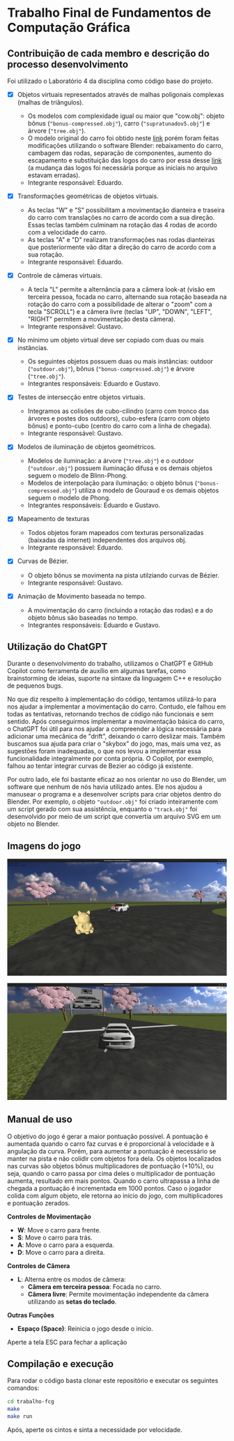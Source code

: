 # Trabalho Final de Fundamentos de Computação Gráfica

## Contribuição de cada membro e descrição do processo desenvolvimento

Foi utilizado o Laboratório 4 da disciplina como código base do projeto.

- [X] Objetos virtuais representados através de malhas poligonais complexas (malhas de triângulos).
	- Os modelos com complexidade igual ou maior que "cow.obj": objeto bônus (`"bonus-compressed.obj"`), carro (`"supratunadov5.obj"`) e árvore (`"tree.obj"`).
	- O modelo original do carro foi obtido neste [link](https://www.cgtrader.com/free-3d-models/car/racing-car/toyota-supra-mk4-c154dbfb-31b0-403f-affb-b30e1c5b34f1) porém foram feitas modificações utilizando o software Blender: rebaixamento do carro, cambagem das rodas, separação de componentes, aumento do escapamento e substituição das logos do carro por essa desse [link](https://www.cgtrader.com/items/2072818/download-page) (a mudança das logos foi necessária porque as iniciais no arquivo estavam erradas).
	- Integrante responsável: Eduardo.
		
- [X] Transformações geométricas de objetos virtuais.
	- As teclas "W" e "S" possibilitam a movimentação dianteira e traseira do carro com translações no carro de acordo com a sua direção. Essas teclas também culminam na rotação das 4 rodas de acordo com a velocidade do carro.
	- As teclas "A" e "D" realizam transformações nas rodas dianteiras que posteriormente vão ditar a direção do carro de acordo com a sua rotação. 
	- Integrante responsável: Eduardo.

- [X] Controle de câmeras virtuais.
    - A tecla "L" permite a alternância para a câmera look-at (visão em terceira pessoa, focada no carro, alternando sua rotação baseada na rotação do carro com a possibilidade de alterar o "zoom" com a tecla "SCROLL") e a câmera livre (teclas "UP", "DOWN", "LEFT", "RIGHT" permitem a movimentação desta câmera).
    - Integrante responsável: Gustavo.

- [X] No mínimo um objeto virtual deve ser copiado com duas ou mais instâncias.
    - Os seguintes objetos possuem duas ou mais instâncias: outdoor (`"outdoor.obj"`), bônus (`"bonus-compressed.obj"`) e árvore (`"tree.obj"`).
    - Integrantes responsáveis:  Eduardo e Gustavo.

- [X] Testes de intersecção entre objetos virtuais.
    - Integramos as colisões de cubo-cilindro (carro com tronco das árvores e postes dos outdoors), cubo-esfera (carro com objeto bônus) e ponto-cubo (centro do carro com a linha de chegada).
    - Integrante responsável: Gustavo.

- [X] Modelos de iluminação de objetos geométricos.
    - Modelos de iluminação: a árvore (`"tree.obj"`) e o outdoor (`"outdoor.obj"`) possuem iluminação difusa e os demais objetos seguem o modelo de Blinn-Phong.
    - Modelos de interpolação para iluminação: o objeto bônus (`"bonus-compressed.obj"`) utiliza o modelo de Gouraud e os demais objetos seguem o modelo de Phong.
    - Integrantes responsáveis: Eduardo e Gustavo.

- [X] Mapeamento de texturas
    - Todos objetos foram mapeados com texturas personalizadas (baixadas da internet) independentes dos arquivos obj.
    - Integrante responsável: Eduardo.

- [X] Curvas de Bézier.
     - O objeto bônus se movimenta na pista utilziando curvas de Bézier.
     - Integrante responsável: Gustavo.

- [X] Animação de Movimento baseada no tempo.
    - A movimentação do carro (incluindo a rotação das rodas) e a do objeto bônus são baseadas no tempo.
    - Integrantes responsáveis: Eduardo e Gustavo.

## Utilização do ChatGPT
Durante o desenvolvimento do trabalho, utilizamos o ChatGPT e GitHub Copilot como ferramenta de auxílio em algumas tarefas, como brainstorming de ideias, suporte na sintaxe da linguagem C++ e resolução de pequenos bugs.

No que diz respeito à implementação do código, tentamos utilizá-lo para nos ajudar a implementar a movimentação do carro. Contudo, ele falhou em todas as tentativas, retornando trechos de código não funcionais e sem sentido. Após conseguirmos implementar a movimentação básica do carro, o ChatGPT foi útil para nos ajudar a compreender a lógica necessária para adicionar uma mecânica de "drift", deixando o carro deslizar mais. Também buscamos sua ajuda para criar o "skybox" do jogo, mas, mais uma vez, as sugestões foram inadequadas, o que nos levou a implementar essa funcionalidade integralmente por conta própria. O Copilot, por exemplo, falhou ao tentar integrar curvas de Bezier ao código já existente.

Por outro lado, ele foi bastante eficaz ao nos orientar no uso do Blender, um software que nenhum de nós havia utilizado antes. Ele nos ajudou a manusear o programa e a desenvolver scripts para criar objetos dentro do Blender. Por exemplo, o objeto `"outdoor.obj"` foi criado inteiramente com um script gerado com sua assistência, enquanto o `"track.obj"` foi desenvolvido por meio de um script que convertia um arquivo SVG em um objeto no Blender.

## Imagens do jogo 

![Alt Text](screenshot.png)

![Alt Text](screenshot2.png)

## Manual de uso
O objetivo do jogo é gerar a maior pontuação possível. A pontuação é aumentada quando o carro faz curvas e é proporcional à velocidade e à angulação da curva. Porém, para aumentar a pontuação é necessário se manter na pista e não colidir com objetos fora dela.
Os objetos localizados nas curvas são objetos bônus multiplicadores de pontuação (+10%), ou seja, quando o carro passa por cima deles o multiplicador de pontuação aumenta, resultado em mais pontos. Quando o carro ultrapassa a linha de chegada a pontuação é incrementada em 1000 pontos.
Caso o jogador colida com algum objeto, ele retorna ao início do jogo, com multiplicadores e pontuação zerados.

**Controles de Movimentação**
- **W**: Move o carro para frente.
- **S**: Move o carro para trás.
- **A**: Move o carro para a esquerda.
- **D**: Move o carro para a direita.

**Controles de Câmera**
- **L**: Alterna entre os modos de câmera:
  - **Câmera em terceira pessoa**: Focada no carro.
  - **Câmera livre**: Permite movimentação independente da câmera utilizando as **setas do teclado**.

**Outras Funções**
- **Espaço (Space)**: Reinicia o jogo desde o início.

Aperte a tela ESC para fechar a aplicação

## Compilação e execução

Para rodar o código basta clonar este repositório e executar os seguintes comandos:

```sh
cd trabalho-fcg
make
make run
```

Após, aperte os cintos e sinta a necessidade por velocidade.